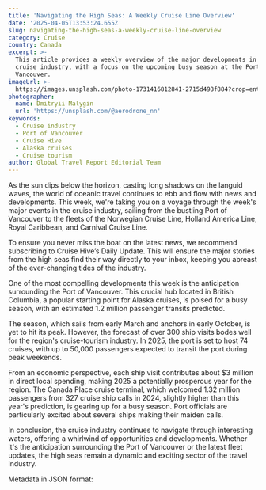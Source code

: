 ```yaml
---
title: 'Navigating the High Seas: A Weekly Cruise Line Overview'
date: '2025-04-05T13:53:24.655Z'
slug: navigating-the-high-seas-a-weekly-cruise-line-overview
category: Cruise
country: Canada
excerpt: >-
  This article provides a weekly overview of the major developments in the
  cruise industry, with a focus on the upcoming busy season at the Port of
  Vancouver.
imageUrl: >-
  https://images.unsplash.com/photo-1731416812841-2715d498f884?crop=entropy&cs=tinysrgb&fit=max&fm=jpg&ixid=M3w3Mzk5OTB8MHwxfHNlYXJjaHw1fHxDcnVpc2UlMjBpbmR1c3RyeXxlbnwwfDB8fHwxNzQ2Mjc1ODAwfDA&ixlib=rb-4.0.3&q=80&w=1080
photographer:
  name: Dmitryii Malygin
  url: 'https://unsplash.com/@aerodrone_nn'
keywords:
  - Cruise industry
  - Port of Vancouver
  - Cruise Hive
  - Alaska cruises
  - Cruise tourism
author: Global Travel Report Editorial Team
---
```

As the sun dips below the horizon, casting long shadows on the languid waves, the world of oceanic travel continues to ebb and flow with news and developments. This week, we're taking you on a voyage through the week's major events in the cruise industry, sailing from the bustling Port of Vancouver to the fleets of the Norwegian Cruise Line, Holland America Line, Royal Caribbean, and Carnival Cruise Line.

To ensure you never miss the boat on the latest news, we recommend subscribing to Cruise Hive’s Daily Update. This will ensure the major stories from the high seas find their way directly to your inbox, keeping you abreast of the ever-changing tides of the industry.

One of the most compelling developments this week is the anticipation surrounding the Port of Vancouver. This crucial hub located in British Columbia, a popular starting point for Alaska cruises, is poised for a busy season, with an estimated 1.2 million passenger transits predicted.

The season, which sails from early March and anchors in early October, is yet to hit its peak. However, the forecast of over 300 ship visits bodes well for the region's cruise-tourism industry. In 2025, the port is set to host 74 cruises, with up to 50,000 passengers expected to transit the port during peak weekends.

From an economic perspective, each ship visit contributes about $3 million in direct local spending, making 2025 a potentially prosperous year for the region. The Canada Place cruise terminal, which welcomed 1.32 million passengers from 327 cruise ship calls in 2024, slightly higher than this year's prediction, is gearing up for a busy season. Port officials are particularly excited about several ships making their maiden calls.

In conclusion, the cruise industry continues to navigate through interesting waters, offering a whirlwind of opportunities and developments. Whether it's the anticipation surrounding the Port of Vancouver or the latest fleet updates, the high seas remain a dynamic and exciting sector of the travel industry.

Metadata in JSON format:
